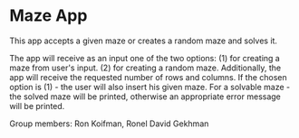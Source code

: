 # Maze App

This app accepts a given maze or creates a random maze and solves it.

The app will receive as an input one of the two options:
(1) for creating a maze from user's input. 
(2) for creating a random maze.
Additionally, the app will receive the requested number of rows and columns.
If the chosen option is (1) - the user will also insert his given maze.
For a solvable maze - the solved maze will be printed, otherwise an appropriate
error message will be printed.

Group members: Ron Koifman, Ronel David Gekhman

